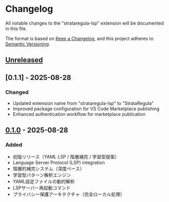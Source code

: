 # Changelog

All notable changes to the "strataregula-lsp" extension will be documented in this file.

The format is based on [Keep a Changelog](https://keepachangelog.com/en/1.0.0/),
and this project adheres to [Semantic Versioning](https://semver.org/spec/v2.0.0.html).

## [Unreleased]

## [0.1.1] - 2025-08-28

### Changed
- Updated extension name from "strataregula-lsp" to "StrataRegula" 
- Improved package configuration for VS Code Marketplace publishing
- Enhanced authentication workflow for marketplace publication

## [0.1.0] - 2025-08-28

### Added
- 初版リリース（YAML LSP / 階層補完 / 学習型提案）
- Language Server Protocol (LSP) integration
- 階層的補完システム（深度ベース）
- 学習型パターン解析エンジン
- YAML設定ファイルの動的解析
- LSPサーバー再起動コマンド
- プライバシー保護アーキテクチャ（完全ローカル処理）

[Unreleased]: https://github.com/unizontech/strataregula-vscode/compare/v0.1.0...HEAD
[0.1.0]: https://github.com/unizontech/strataregula-vscode/releases/tag/v0.1.0

